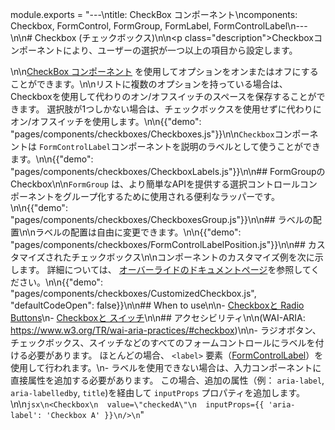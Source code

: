 module.exports = "---\ntitle: CheckBox コンポーネント\ncomponents: Checkbox, FormControl, FormGroup, FormLabel, FormControlLabel\n---\n\n# Checkbox (チェックボックス)\n\n<p class=\"description\">Checkboxコンポーネントにより、ユーザーの選択が一つ以上の項目から設定します。</p>\n\n[CheckBox コンポーネント](https://material.io/design/components/selection-controls.html#checkboxes) を使用してオプションをオンまたはオフにすることができます。\n\nリストに複数のオプションを持っている場合は、 Checkboxを使用して代わりのオン/オフスイッチのスペースを保存することができます。 選択肢が1つしかない場合は、チェックボックスを使用せずに代わりにオン/オフスイッチを使用します。\n\n{{\"demo\": \"pages/components/checkboxes/Checkboxes.js\"}}\n\n`Checkbox`コンポーネントは `FormControlLabel`コンポーネントを説明のラベルとして使うことができます。\n\n{{\"demo\": \"pages/components/checkboxes/CheckboxLabels.js\"}}\n\n## FormGroupのCheckbox\n\n`FormGroup` は、より簡単なAPIを提供する選択コントロールコンポーネントをグループ化するために使用される便利なラッパーです。\n\n{{\"demo\": \"pages/components/checkboxes/CheckboxesGroup.js\"}}\n\n## ラベルの配置\n\nラベルの配置は自由に変更できます。\n\n{{\"demo\": \"pages/components/checkboxes/FormControlLabelPosition.js\"}}\n\n## カスタマイズされたチェックボックス\n\nコンポーネントのカスタマイズ例を次に示します。 詳細については、 [オーバーライドのドキュメントページ](/customization/components/)を参照してください。\n\n{{\"demo\": \"pages/components/checkboxes/CustomizedCheckbox.js\", \"defaultCodeOpen\": false}}\n\n## When to use\n\n- [Checkboxと Radio Buttons](https://www.nngroup.com/articles/checkboxes-vs-radio-buttons/)\n- [Checkboxと スイッチ](https://uxplanet.org/checkbox-vs-toggle-switch-7fc6e83f10b8)\n\n## アクセシビリティ\n\n(WAI-ARIA: https://www.w3.org/TR/wai-aria-practices/#checkbox)\n\n- ラジオボタン、チェックボックス、スイッチなどのすべてのフォームコントロールにラベルを付ける必要があります。 ほとんどの場合、 `<label>` 要素（[FormControlLabel](/api/form-control-label/)）を使用して行われます。\n- ラベルを使用できない場合は、入力コンポーネントに直接属性を追加する必要があります。 この場合、追加の属性（例： `aria-label`, `aria-labelledby`, `title`)を経由して `inputProps` プロパティを追加します。\n\n```jsx\n<Checkbox\n  value=\"checkedA\"\n  inputProps={{ 'aria-label': 'Checkbox A' }}\n/>\n```"